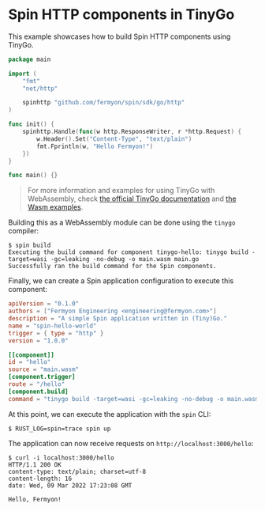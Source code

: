 # Spin HTTP components in TinyGo

This example showcases how to build Spin HTTP components using TinyGo.

```go
package main

import (
	"fmt"
	"net/http"

	spinhttp "github.com/fermyon/spin/sdk/go/http"
)

func init() {
	spinhttp.Handle(func(w http.ResponseWriter, r *http.Request) {
		w.Header().Set("Content-Type", "text/plain")
		fmt.Fprintln(w, "Hello Fermyon!")
	})
}

func main() {}
```

> For more information and examples for using TinyGo with WebAssembly, check
> [the official TinyGo documentation](https://tinygo.org/docs/guides/webassembly/)
> and
> [the Wasm examples](https://github.com/tinygo-org/tinygo/tree/release/src/examples/wasm).

Building this as a WebAssembly module can be done using the `tinygo` compiler:

```shell
$ spin build
Executing the build command for component tinygo-hello: tinygo build -target=wasi -gc=leaking -no-debug -o main.wasm main.go
Successfully ran the build command for the Spin components.
```

Finally, we can create a Spin application configuration to execute this
component:

```toml
apiVersion = "0.1.0"
authors = ["Fermyon Engineering <engineering@fermyon.com>"]
description = "A simple Spin application written in (Tiny)Go."
name = "spin-hello-world"
trigger = { type = "http" }
version = "1.0.0"

[[component]]
id = "hello"
source = "main.wasm"
[component.trigger]
route = "/hello"
[component.build]
command = "tinygo build -target=wasi -gc=leaking -no-debug -o main.wasm main.go"
```

At this point, we can execute the application with the `spin` CLI:

```shell
$ RUST_LOG=spin=trace spin up
```

The application can now receive requests on `http://localhost:3000/hello`:

```shell
$ curl -i localhost:3000/hello
HTTP/1.1 200 OK
content-type: text/plain; charset=utf-8
content-length: 16
date: Wed, 09 Mar 2022 17:23:08 GMT

Hello, Fermyon!
```

